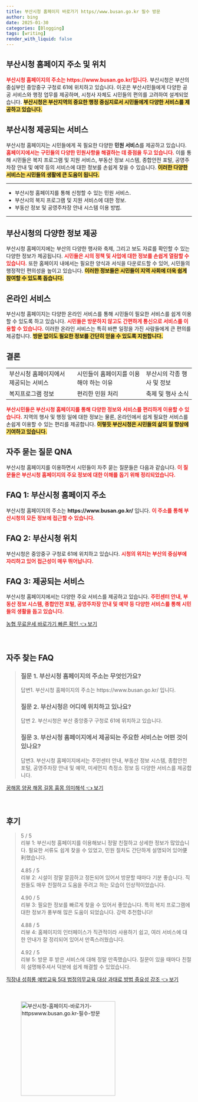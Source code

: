 ```yaml
---
title: 부산시청 홈페이지 바로가기 https//www.busan.go.kr 필수 방문
author: bing
date: 2025-01-30
categories: [Blogging]
tags: [writing]
render_with_liquid: false
---
```



<h2 id='부산시청 홈페이지 주소 및 위치'>부산시청 홈페이지 주소 및 위치</h2>

<p><b><span style="color: #ee2323;">부산시청 홈페이지의 주소는 https://www.busan.go.kr/입니다.</span></b> 부산시청은 부산의 중심부인 중앙중구 구청로 61에 위치하고 있습니다. 이곳은 부산시민들에게 다양한 공공 서비스와 행정 업무를 제공하며, 시청사 자체도 시민들의 편의를 고려하여 설계되었습니다. <b><span style="background-color: #ffe066;">부산시청은 부산지역의 중요한 행정 중심지로서 시민들에게 다양한 서비스를 제공하고 있습니다.</span></b></p>

<h2 id='부산시청 제공되는 서비스'>부산시청 제공되는 서비스</h2>

<p>부산시청 홈페이지는 시민들에게 꼭 필요한 다양한 <b>민원 서비스</b>를 제공하고 있습니다. <b><span style="color: #ee2323;">홈페이지에서는 구민들의 다양한 민원사항을 해결하는 데 중점을 두고 있습니다.</span></b> 이를 통해 시민들은 복지 프로그램 및 지원 서비스, 부동산 정보 시스템, 종합안전 포털, 공영주차장 안내 및 예약 등의 서비스에 대한 정보를 손쉽게 찾을 수 있습니다. <b><span style="background-color: #ffe066;">이러한 다양한 서비스는 시민들의 생활에 큰 도움이 됩니다.</span></b></p>

<hr />

<ul>
    <li>부산시청 홈페이지를 통해 신청할 수 있는 민원 서비스.</li>
    <li>부산시의 복지 프로그램 및 지원 서비스에 대한 정보.</li>
    <li>부동산 정보 및 공영주차장 안내 시스템 이용 방법.</li>
</ul>

<hr />

<h2 id='부산시청의 다양한 정보 제공'>부산시청의 다양한 정보 제공</h2>

<p>부산시청 홈페이지에는 부산의 다양한 행사와 축제, 그리고 보도 자료를 확인할 수 있는 다양한 정보가 제공됩니다. <b><span style="color: #ee2323;">시민들은 시의 정책 및 사업에 대한 정보를 손쉽게 열람할 수 있습니다.</span></b> 또한 홈페이지 내에서는 필요한 양식과 서식을 다운로드할 수 있어, 시민들의 행정적인 편의성을 높이고 있습니다. <b><span style="background-color: #ffe066;">이러한 정보들은 시민들이 지역 사회에 더욱 쉽게 참여할 수 있도록 돕습니다.</span></b></p>

<h2 id='온라인 서비스'>온라인 서비스</h2>

<p>부산시청 홈페이지는 다양한 온라인 서비스를 통해 시민들이 필요한 서비스를 쉽게 이용할 수 있도록 하고 있습니다. <b><span style="color: #ee2323;">시민들은 방문하지 않고도 간편하게 통신으로 서비스를 이용할 수 있습니다.</span></b> 이러한 온라인 서비스는 특히 바쁜 일정을 가진 사람들에게 큰 편의를 제공합니다. <b><span style="background-color: #ffe066;">방문 없이도 필요한 정보를 간단히 얻을 수 있도록 지원합니다.</span></b></p>

<h2 id='결론'>결론</h2>

<table>
    <tr>
        <td>부산시청 홈페이지에서 제공되는 서비스</td>
        <td>시민들이 홈페이지를 이용해야 하는 이유</td>
        <td>부산시의 각종 행사 및 정보</td>
    </tr>
    <tr>
        <td>복지프로그램 정보</td>
        <td>편리한 민원 처리</td>
        <td>축제 및 행사 소식</td>
    </tr>
</table>

<p><b><span style="color: #ee2323;">부산시민들은 부산시청 홈페이지를 통해 다양한 정보와 서비스를 편리하게 이용할 수 있습니다.</span></b> 지역의 행사 및 행정 일에 대한 정보는 물론, 온라인에서 쉽게 필요한 서비스를 손쉽게 이용할 수 있는 편리를 제공합니다. <b><span style="background-color: #ffe066;">이렇듯 부산시청은 시민들의 삶의 질 향상에 기여하고 있습니다.</span></b></p>

<h2 id='자주 묻는 질문 QNA'>자주 묻는 질문 QNA</h2>

<p>부산시청 홈페이지를 이용하면서 시민들이 자주 묻는 질문들은 다음과 같습니다. <b><span style="color: #ee2323;">이 질문들은 부산시청 홈페이지의 주요 정보에 대한 이해를 돕기 위해 정리되었습니다.</span></b></p>

<h2 id='FAQ 1: 부산시청 홈페이지 주소'>FAQ 1: 부산시청 홈페이지 주소</h2>

<p>부산시청 홈페이지의 주소는 <b>https://www.busan.go.kr/</b> 입니다. <b><span style="color: #ee2323;">이 주소를 통해 부산시청의 모든 정보에 접근할 수 있습니다.</span></b></p>

<h2 id='FAQ 2: 부산시청 위치'>FAQ 2: 부산시청 위치</h2>

<p>부산시청은 중앙중구 구청로 61에 위치하고 있습니다. <b><span style="color: #ee2323;">시청의 위치는 부산의 중심부에 자리하고 있어 접근성이 매우 뛰어납니다.</span></b></p>

<h2 id='FAQ 3: 제공되는 서비스'>FAQ 3: 제공되는 서비스</h2>

<p>부산시청 홈페이지에서는 다양한 주요 서비스를 제공하고 있습니다. <b><span style="color: #ee2323;">주민센터 안내, 부동산 정보 시스템, 종합안전 포털, 공영주차장 안내 및 예약 등 다양한 서비스를 통해 시민들의 생활을 돕고 있습니다.</span></b></p>


<p><a class="click-button" title="농협 무료운세 바로가기 빠른 확인" href="https://aptwhite.github.io/posts/%EB%86%8D%ED%98%91-%EB%AC%B4%EB%A3%8C%EC%9A%B4%EC%84%B8-%EB%B0%94%EB%A1%9C%EA%B0%80%EA%B8%B0-%EB%B9%A0%EB%A5%B8-%ED%99%95%EC%9D%B8/" rel="dofollow">농협 무료운세 바로가기 빠른 확인 👈 보기</a></p><br>
<h2 id='자주_찾는_FAQ'>자주 찾는 FAQ</h2>
<div itemscope="" itemtype="https://schema.org/FAQPage"> 
<blockquote> 
<div itemscope="" itemprop="mainEntity" itemtype="https://schema.org/Question"> 
<h3 itemprop="name">질문 1. 부산시청 홈페이지의 주소는 무엇인가요?</h3> 
<div itemscope="" itemprop="acceptedAnswer" itemtype="https://schema.org/Answer"> 
<span itemprop="text"> 
<p>답변1. 부산시청 홈페이지의 주소는 https://www.busan.go.kr/ 입니다.</p> 
</span> 
</div> 
</div> 

<div itemscope="" itemprop="mainEntity" itemtype="https://schema.org/Question"> 
<h3 itemprop="name">질문 2. 부산시청은 어디에 위치하고 있나요?</h3> 
<div itemscope="" itemprop="acceptedAnswer" itemtype="https://schema.org/Answer"> 
<span itemprop="text"> 
<p>답변 2. 부산시청은 부산 중앙중구 구청로 61에 위치하고 있습니다.</p> 
</span> 
</div> 
</div> 

<div itemscope="" itemprop="mainEntity" itemtype="https://schema.org/Question"> 
<h3 itemprop="name">질문 3. 부산시청 홈페이지에서 제공되는 주요한 서비스는 어떤 것이 있나요?</h3> 
<div itemscope="" itemprop="acceptedAnswer" itemtype="https://schema.org/Answer"> 
<span itemprop="text"> 
<p>답변3. 부산시청 홈페이지에서는 주민센터 안내, 부동산 정보 시스템, 종합안전 포털, 공영주차장 안내 및 예약, 미세먼지 측정소 정보 등 다양한 서비스를 제공합니다.</p> 
</span> 
</div> 
</div> 
</blockquote> 
</div>
<p><a class="click-button" title="꿈해몽 양꿈 해몽 길몽 흉몽 의미해석" href="https://aptwhite.github.io/posts/%EA%BF%88%ED%95%B4%EB%AA%BD-%EC%96%91%EA%BF%88-%ED%95%B4%EB%AA%BD-%EA%B8%B8%EB%AA%BD-%ED%9D%89%EB%AA%BD-%EC%9D%98%EB%AF%B8%ED%95%B4%EC%84%9D/" rel="dofollow">꿈해몽 양꿈 해몽 길몽 흉몽 의미해석 👈 보기</a></p><br>
<h2 id='후기'>후기</h2>
<div itemscope itemtype="https://schema.org/Product">
  <blockquote>
  <div itemprop="review" itemscope itemtype="https://schema.org/Review">
      <div itemprop="reviewRating" itemscope itemtype="https://schema.org/Rating"> <span itemprop="ratingValue">5</span> / <span itemprop="bestRating">5</span> </div>
      <span itemprop="reviewBody">리뷰 1: 부산시청 홈페이지를 이용해보니 정말 친절하고 상세한 정보가 많았습니다. 필요한 서류도 쉽게 찾을 수 있었고, 민원 절차도 간단하게 설명되어 있어便利했습니다.</span>
  </div>
  <br>
  <div itemprop="review" itemscope itemtype="https://schema.org/Review">
      <div itemprop="reviewRating" itemscope itemtype="https://schema.org/Rating"> <span itemprop="ratingValue">4.85</span> / <span itemprop="bestRating">5</span> </div>
      <span itemprop="reviewBody">리뷰 2: 시설이 정말 깔끔하고 정돈되어 있어서 방문할 때마다 기분 좋습니다. 직원들도 매우 친절하고 도움을 주려고 하는 모습이 인상적이었습니다.</span>
  </div>
  <br>
  <div itemprop="review" itemscope itemtype="https://schema.org/Review">
      <div itemprop="reviewRating" itemscope itemtype="https://schema.org/Rating"> <span itemprop="ratingValue">4.90</span> / <span itemprop="bestRating">5</span> </div>
      <span itemprop="reviewBody">리뷰 3: 필요한 정보를 빠르게 찾을 수 있어서 좋았습니다. 특히 복지 프로그램에 대한 정보가 풍부해 많은 도움이 되었습니다. 강력 추천합니다!</span>
  </div>
  <br>
  <div itemprop="review" itemscope itemtype="https://schema.org/Review">
      <div itemprop="reviewRating" itemscope itemtype="https://schema.org/Rating"> <span itemprop="ratingValue">4.88</span> / <span itemprop="bestRating">5</span> </div>
      <span itemprop="reviewBody">리뷰 4: 홈페이지의 인터페이스가 직관적이라 사용하기 쉽고, 여러 서비스에 대한 안내가 잘 정리되어 있어서 만족스러웠습니다.</span>
  </div>
  <br>
  <div itemprop="review" itemscope itemtype="https://schema.org/Review">
      <div itemprop="reviewRating" itemscope itemtype="https://schema.org/Rating"> <span itemprop="ratingValue">4.92</span> / <span itemprop="bestRating">5</span> </div>
      <span itemprop="reviewBody">리뷰 5: 방문 후 받은 서비스에 대해 정말 만족했습니다. 질문이 있을 때마다 친절히 설명해주셔서 덕분에 쉽게 해결할 수 있었습니다.</span>
  </div>
  </blockquote>
</div>
<p><a class="click-button" title="직장내 성희롱 예방교육 5대 법정의무교육 대상 과태료 방법 중요성 강조" href="https://aptwhite.github.io/posts/%EC%A7%81%EC%9E%A5%EB%82%B4-%EC%84%B1%ED%9D%AC%EB%A1%B1-%EC%98%88%EB%B0%A9%EA%B5%90%EC%9C%A1-5%EB%8C%80-%EB%B2%95%EC%A0%95%EC%9D%98%EB%AC%B4%EA%B5%90%EC%9C%A1-%EB%8C%80%EC%83%81-%EA%B3%BC%ED%83%9C%EB%A3%8C-%EB%B0%A9%EB%B2%95-%EC%A4%91%EC%9A%94%EC%84%B1-%EA%B0%95%EC%A1%B0/" rel="dofollow">직장내 성희롱 예방교육 5대 법정의무교육 대상 과태료 방법 중요성 강조 👈 보기</a></p><br>
<figure class="image"><img src="https://aptwhite.github.io/assets/img/thumbnail/부산시청-홈페이지-바로가기-httpswww.busan.go.kr-필수-방문.webp" alt="부산시청-홈페이지-바로가기-httpswww.busan.go.kr-필수-방문" width="256" height="256"></figure>